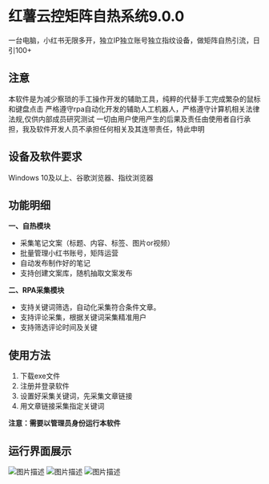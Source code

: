 # 红薯云控矩阵自热系统9.0.0
一台电脑，小红书无限多开，独立IP独立账号独立指纹设备，做矩阵自热引流，日引100+
## 注意
本软件是为减少察琐的手工操作开发的辅助工具，纯粹的代替手工完成繁杂的鼠标和键盘点击
严格遵守rpa自动化开发的辅助人工机器人，严格遵守计算机相关法律法规,仅供内部成员研究测试
一切由用户使用产生的后果及责任由使用者自行承担，我及软件开发人员不承担任何相关及其连带责任，特此申明
## 设备及软件要求
Windows 10及以上、谷歌浏览器、指纹浏览器
## 功能明细
**一、自热模块**

- 采集笔记文案（标题、内容、标签、图片or视频）
- 批量管理小红书账号，矩阵运营
- 自动发布制作好的笔记
- 支持创建文案库，随机抽取文案发布

**二、RPA采集模块**


- 支持关键词筛选，自动化采集符合条件文章。
- 支持评论采集，根据关键词采集精准用户
- 支持筛选评论时间及关键
  
## 使用方法
 1. 下载exe文件
 2. 注册并登录软件
 3. 设置好采集关键词，先采集文章链接
 4. 用文章链接采集指定关键词
 
**注意：需要以管理员身份运行本软件**

## 运行界面展示  
![图片描述](https://www.helloimg.com/i/2024/09/18/66ea812ecc401.png)
![图片描述](https://www.helloimg.com/i/2024/09/18/66ea812f04fff.png)
![图片描述](https://www.helloimg.com/i/2024/09/18/66ea82cecaf16.jpg)
